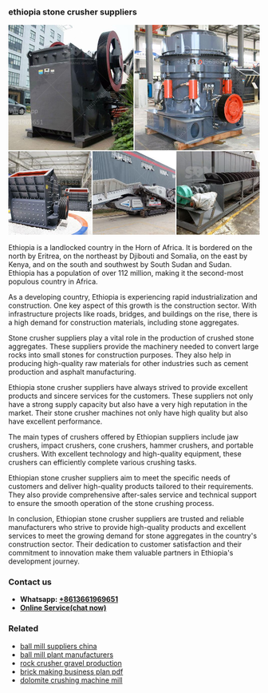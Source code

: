 <h3>ethiopia stone crusher suppliers</h3><img src='1708309476.jpg' alt=''><p>Ethiopia is a landlocked country in the Horn of Africa. It is bordered on the north by Eritrea, on the northeast by Djibouti and Somalia, on the east by Kenya, and on the south and southwest by South Sudan and Sudan. Ethiopia has a population of over 112 million, making it the second-most populous country in Africa.</p><p>As a developing country, Ethiopia is experiencing rapid industrialization and construction. One key aspect of this growth is the construction sector. With infrastructure projects like roads, bridges, and buildings on the rise, there is a high demand for construction materials, including stone aggregates.</p><p>Stone crusher suppliers play a vital role in the production of crushed stone aggregates. These suppliers provide the machinery needed to convert large rocks into small stones for construction purposes. They also help in producing high-quality raw materials for other industries such as cement production and asphalt manufacturing.</p><p>Ethiopia stone crusher suppliers have always strived to provide excellent products and sincere services for the customers. These suppliers not only have a strong supply capacity but also have a very high reputation in the market. Their stone crusher machines not only have high quality but also have excellent performance.</p><p>The main types of crushers offered by Ethiopian suppliers include jaw crushers, impact crushers, cone crushers, hammer crushers, and portable crushers. With excellent technology and high-quality equipment, these crushers can efficiently complete various crushing tasks.</p><p>Ethiopian stone crusher suppliers aim to meet the specific needs of customers and deliver high-quality products tailored to their requirements. They also provide comprehensive after-sales service and technical support to ensure the smooth operation of the stone crushing process.</p><p>In conclusion, Ethiopian stone crusher suppliers are trusted and reliable manufacturers who strive to provide high-quality products and excellent services to meet the growing demand for stone aggregates in the country's construction sector. Their dedication to customer satisfaction and their commitment to innovation make them valuable partners in Ethiopia's development journey.</p><h3>Contact us</h3><ul><li><strong>Whatsapp:&nbsp;<a href="https://wa.me/8613661969651">+8613661969651</a></strong></li><li><a href="https://swt.shibang-china.com/?git&amp;zhl&amp;ethiopia stone crusher suppliers"><strong>Online Service(chat now)</strong></a></li></ul><h3>Related</h3><ul><li><a href='ball mill suppliers china.md'>ball mill suppliers china</a></li><li><a href='ball mill plant manufacturers.md'>ball mill plant manufacturers</a></li><li><a href='rock crusher gravel production.md'>rock crusher gravel production</a></li><li><a href='brick making business plan pdf.md'>brick making business plan pdf</a></li><li><a href='dolomite crushing machine mill.md'>dolomite crushing machine mill</a></li></ul>
